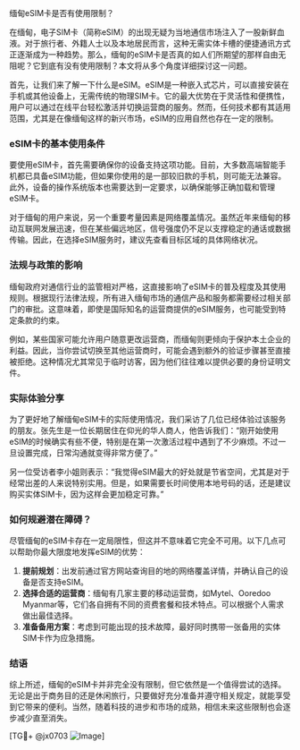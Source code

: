 缅甸eSIM卡是否有使用限制？

在缅甸，电子SIM卡（简称eSIM）的出现无疑为当地通信市场注入了一股新鲜血液。对于旅行者、外籍人士以及本地居民而言，这种无需实体卡槽的便捷通讯方式正逐渐成为一种趋势。那么，缅甸的eSIM卡是否真的如人们所期望的那样自由无阻呢？它到底有没有使用限制？本文将从多个角度详细探讨这一问题。

首先，让我们来了解一下什么是eSIM。eSIM是一种嵌入式芯片，可以直接安装在手机或其他设备上，无需传统的物理SIM卡。它的最大优势在于灵活性和便携性，用户可以通过在线平台轻松激活并切换运营商的服务。然而，任何技术都有其适用范围，尤其是在像缅甸这样的新兴市场，eSIM的应用自然也存在一定的限制。

### eSIM卡的基本使用条件

要使用eSIM卡，首先需要确保你的设备支持这项功能。目前，大多数高端智能手机都已具备eSIM功能，但如果你使用的是一部较旧款的手机，则可能无法兼容。此外，设备的操作系统版本也需要达到一定要求，以确保能够正确加载和管理eSIM卡。

对于缅甸的用户来说，另一个重要考量因素是网络覆盖情况。虽然近年来缅甸的移动互联网发展迅速，但在某些偏远地区，信号强度仍不足以支撑稳定的通话或数据传输。因此，在选择eSIM服务时，建议先查看目标区域的具体网络状况。

### 法规与政策的影响

缅甸政府对通信行业的监管相对严格，这直接影响了eSIM卡的普及程度及其使用规则。根据现行法律法规，所有进入缅甸市场的通信产品和服务都需要经过相关部门的审批。这意味着，即使是国际知名的运营商提供的eSIM服务，也可能受到特定条款的约束。

例如，某些国家可能允许用户随意更改运营商，而缅甸则更倾向于保护本土企业的利益。因此，当你尝试切换至其他运营商时，可能会遇到额外的验证步骤甚至直接被拒绝。这种情况尤其常见于临时访客，因为他们往往难以提供必要的身份证明文件。

### 实际体验分享

为了更好地了解缅甸eSIM卡的实际使用情况，我们采访了几位已经体验过该服务的朋友。张先生是一位长期居住在仰光的华人商人，他告诉我们：“刚开始使用eSIM的时候确实有些不便，特别是在第一次激活过程中遇到了不少麻烦。不过一旦设置完成，日常沟通就变得非常方便了。”

另一位受访者李小姐则表示：“我觉得eSIM最大的好处就是节省空间，尤其是对于经常出差的人来说特别实用。但是，如果需要长时间使用本地号码的话，还是建议购买实体SIM卡，因为这样会更加稳定可靠。”

### 如何规避潜在障碍？

尽管缅甸的eSIM卡存在一定局限性，但这并不意味着它完全不可用。以下几点可以帮助你最大限度地发挥eSIM的优势：

1. **提前规划**：出发前通过官方网站查询目的地的网络覆盖详情，并确认自己的设备是否支持eSIM。
2. **选择合适的运营商**：缅甸有几家主要的移动运营商，如Mytel、Ooredoo Myanmar等，它们各自拥有不同的资费套餐和技术特点。可以根据个人需求做出最佳选择。
3. **准备备用方案**：考虑到可能出现的技术故障，最好同时携带一张备用的实体SIM卡作为应急措施。

### 结语

综上所述，缅甸的eSIM卡并非完全没有限制，但它依然是一个值得尝试的选择。无论是出于商务目的还是休闲旅行，只要做好充分准备并遵守相关规定，就能享受到它带来的便利。当然，随着科技的进步和市场的成熟，相信未来这些限制也会逐步减少直至消失。

[TG💪+ @jx0703 ![Image](https://github.com/user-attachments/assets/dbca1d08-cadb-493c-b0ec-ad6f7a83f270)]